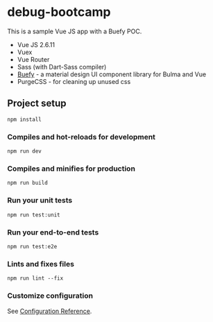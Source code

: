# debug-bootcamp

This is a sample Vue JS app with a Buefy POC.

- Vue JS 2.6.11
- Vuex
- Vue Router
- Sass (with Dart-Sass compiler)
- [Buefy](https://buefy.org/) - a material design UI component library for Bulma and Vue
- PurgeCSS - for cleaning up unused css


## Project setup
```
npm install
```

### Compiles and hot-reloads for development
```
npm run dev
```

### Compiles and minifies for production
```
npm run build
```

### Run your unit tests
```
npm run test:unit
```

### Run your end-to-end tests
```
npm run test:e2e
```

### Lints and fixes files
```
npm run lint --fix
```

### Customize configuration
See [Configuration Reference](https://cli.vuejs.org/config/).
